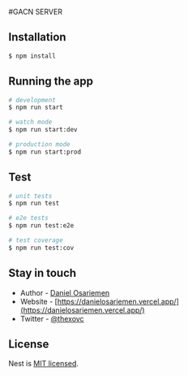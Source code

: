 #GACN SERVER

## Installation

```bash
$ npm install
```

## Running the app

```bash
# development
$ npm run start

# watch mode
$ npm run start:dev

# production mode
$ npm run start:prod
```

## Test

```bash
# unit tests
$ npm run test

# e2e tests
$ npm run test:e2e

# test coverage
$ npm run test:cov
```

## Stay in touch

- Author - [Daniel Osariemen](https://www.linkedin.com/in/daniel-osariemen-095772210/)
- Website - [https://danielosariemen.vercel.app/](https://danielosariemen.vercel.app/)
- Twitter - [@thexovc](https://twitter.com/thexovc)

## License

Nest is [MIT licensed](LICENSE).
